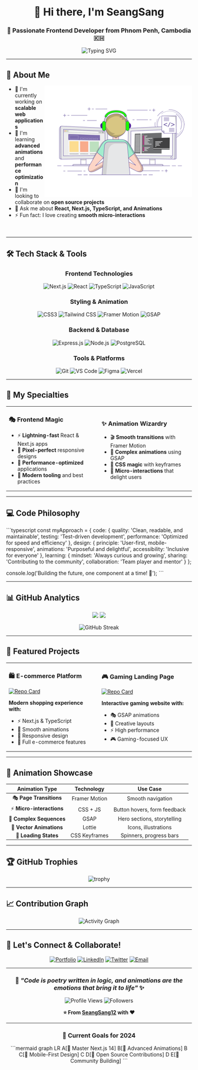 <div align="center">

# 👋 Hi there, I'm **SeangSang**

### 🚀 Passionate Frontend Developer from Phnom Penh, Cambodia 🇰🇭

<img src="https://readme-typing-svg.herokuapp.com?font=Fira+Code&pause=1000&color=36BCF7&center=true&vCenter=true&width=435&lines=Frontend+Developer;Animation+Enthusiast;TypeScript+Lover;Next.js+Expert" alt="Typing SVG" />

</div>

---

## 🎯 About Me

<img align="right" alt="Coding" width="400" src="https://raw.githubusercontent.com/devSouvik/devSouvik/master/gif3.gif">

- 🔭 I'm currently working on **scalable web applications**
- 🌱 I'm learning **advanced animations** and **performance optimization**
- 👯 I'm looking to collaborate on **open source projects**
- 💬 Ask me about **React, Next.js, TypeScript, and Animations**
- ⚡ Fun fact: I love creating **smooth micro-interactions**

<br clear="both"/>

---

## 🛠️ Tech Stack & Tools

<div align="center">

### Frontend Technologies
![Next.js](https://img.shields.io/badge/Next.js-000000?style=for-the-badge&logo=next.js&logoColor=white)
![React](https://img.shields.io/badge/React-20232A?style=for-the-badge&logo=react&logoColor=61DAFB)
![TypeScript](https://img.shields.io/badge/TypeScript-007ACC?style=for-the-badge&logo=typescript&logoColor=white)
![JavaScript](https://img.shields.io/badge/JavaScript-F7DF1E?style=for-the-badge&logo=javascript&logoColor=black)

### Styling & Animation
![CSS3](https://img.shields.io/badge/CSS3-1572B6?style=for-the-badge&logo=css3&logoColor=white)
![Tailwind CSS](https://img.shields.io/badge/Tailwind_CSS-38B2AC?style=for-the-badge&logo=tailwind-css&logoColor=white)
![Framer Motion](https://img.shields.io/badge/Framer_Motion-black?style=for-the-badge&logo=framer&logoColor=blue)
![GSAP](https://img.shields.io/badge/GSAP-88CE02?style=for-the-badge&logo=greensock&logoColor=white)

### Backend & Database
![Express.js](https://img.shields.io/badge/Express.js-000000?style=for-the-badge&logo=express&logoColor=white)
![Node.js](https://img.shields.io/badge/Node.js-43853D?style=for-the-badge&logo=node.js&logoColor=white)
![PostgreSQL](https://img.shields.io/badge/PostgreSQL-316192?style=for-the-badge&logo=postgresql&logoColor=white)

### Tools & Platforms
![Git](https://img.shields.io/badge/Git-F05032?style=for-the-badge&logo=git&logoColor=white)
![VS Code](https://img.shields.io/badge/VS_Code-007ACC?style=for-the-badge&logo=visual-studio-code&logoColor=white)
![Figma](https://img.shields.io/badge/Figma-F24E1E?style=for-the-badge&logo=figma&logoColor=white)
![Vercel](https://img.shields.io/badge/Vercel-000000?style=for-the-badge&logo=vercel&logoColor=white)

</div>

---

## 🎨 My Specialties

<table>
<tr>
<td width="50%">

### 🎭 Frontend Magic
- ⚡ **Lightning-fast** React & Next.js apps
- 🎨 **Pixel-perfect** responsive designs
- 🚀 **Performance-optimized** applications
- 🔧 **Modern tooling** and best practices

</td>
<td width="50%">

### ✨ Animation Wizardry
- 🎬 **Smooth transitions** with Framer Motion
- 🎪 **Complex animations** using GSAP
- 💫 **CSS magic** with keyframes
- 🎯 **Micro-interactions** that delight users

</td>
</tr>
</table>

---

## 💻 Code Philosophy

\`\`\`typescript
const myApproach = {
  code: {
    quality: 'Clean, readable, and maintainable',
    testing: 'Test-driven development',
    performance: 'Optimized for speed and efficiency'
  },
  design: {
    principle: 'User-first, mobile-responsive',
    animations: 'Purposeful and delightful',
    accessibility: 'Inclusive for everyone'
  },
  learning: {
    mindset: 'Always curious and growing',
    sharing: 'Contributing to the community',
    collaboration: 'Team player and mentor'
  }
};

console.log('Building the future, one component at a time! 🚀');
\`\`\`

---

## 📊 GitHub Analytics

<div align="center">

<img height="180em" src="https://github-readme-stats.vercel.app/api?username=SeangSang12&show_icons=true&theme=tokyonight&hide_border=true&count_private=true&include_all_commits=true" />
<img height="180em" src="https://github-readme-stats.vercel.app/api/top-langs/?username=SeangSang12&layout=compact&theme=tokyonight&hide_border=true&langs_count=8" />

</div>

<div align="center">

![GitHub Streak](https://github-readme-streak-stats.herokuapp.com/?user=SeangSang12&theme=tokyonight&hide_border=true)

</div>

---

## 🌟 Featured Projects

<div align="center">

<table>
<tr>
<td width="50%">

### 🛍️ E-commerce Platform
[![Repo Card](https://github-readme-stats.vercel.app/api/pin/?username=SeangSang12&repo=shop.github.io&theme=tokyonight&hide_border=true)](https://github.com/SeangSang12/shop.github.io)

**Modern shopping experience with:**
- ⚡ Next.js & TypeScript
- 🎨 Smooth animations
- 📱 Responsive design
- 🛒 Full e-commerce features

</td>
<td width="50%">

### 🎮 Gaming Landing Page
[![Repo Card](https://github-readme-stats.vercel.app/api/pin/?username=ligagaming&repo=landingPage&theme=tokyonight&hide_border=true)](https://github.com/ligagaming/landingPage)

**Interactive gaming website with:**
- 🎭 GSAP animations
- 🎨 Creative layouts
- ⚡ High performance
- 🎮 Gaming-focused UX

</td>
</tr>
</table>

</div>

---

## 🎨 Animation Showcase

<div align="center">

| Animation Type | Technology | Use Case |
|:---:|:---:|:---:|
| 🎭 **Page Transitions** | Framer Motion | Smooth navigation |
| ⚡ **Micro-interactions** | CSS + JS | Button hovers, form feedback |
| 🎪 **Complex Sequences** | GSAP | Hero sections, storytelling |
| 🎨 **Vector Animations** | Lottie | Icons, illustrations |
| 💫 **Loading States** | CSS Keyframes | Spinners, progress bars |

</div>

---

## 🏆 GitHub Trophies

<div align="center">

![trophy](https://github-profile-trophy.vercel.app/?username=SeangSang12&theme=tokyonight&no-frame=true&no-bg=false&margin-w=4)

</div>

---

## 📈 Contribution Graph

<div align="center">

![Activity Graph](https://github-readme-activity-graph.vercel.app/graph?username=SeangSang12&theme=tokyo-night&hide_border=true)

</div>

---

## 🤝 Let's Connect & Collaborate!

<div align="center">

[![Portfolio](https://img.shields.io/badge/🌐_Portfolio-FF5722?style=for-the-badge&logoColor=white)](https://seangsang.dev)
[![LinkedIn](https://img.shields.io/badge/LinkedIn-0077B5?style=for-the-badge&logo=linkedin&logoColor=white)](https://linkedin.com/in/seangsang)
[![Twitter](https://img.shields.io/badge/Twitter-1DA1F2?style=for-the-badge&logo=twitter&logoColor=white)](https://twitter.com/seangsang12)
[![Email](https://img.shields.io/badge/Email-D14836?style=for-the-badge&logo=gmail&logoColor=white)](mailto:seangsang.dev@gmail.com)

</div>

---

<div align="center">

### 💭 *"Code is poetry written in logic, and animations are the emotions that bring it to life"* ✨

![Profile Views](https://komarev.com/ghpvc/?username=SeangSang12&color=blueviolet&style=for-the-badge&label=Profile+Views)
![Followers](https://img.shields.io/github/followers/SeangSang12?style=for-the-badge&color=blue&labelColor=black)

**⭐ From [SeangSang12](https://github.com/SeangSang12) with ❤️**

</div>

---

<div align="center">

### 🎯 Current Goals for 2024

\`\`\`mermaid
graph LR
    A[🚀 Master Next.js 14]  B[🎨 Advanced Animations]
    B  C[📱 Mobile-First Design]
    C  D[🌟 Open Source Contributions]
    D  E[🤝 Community Building]
\`\`\`

</div>
